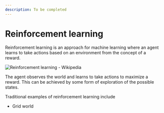 ```yaml
---
description: To be completed
---
```


# Reinforcement learning

Reinforcement learning is an approach for machine learning where an agent learns to take actions based on an environment from the concept of a reward.  
  


![Reinforcement learning - Wikipedia](https://upload.wikimedia.org/wikipedia/commons/thumb/1/1b/Reinforcement_learning_diagram.svg/250px-Reinforcement_learning_diagram.svg.png)

The agent observes the world and learns to take actions to maximize a reward. This can be achieved by some form of exploration of the possible states.

Traditional examples of reinforcement learning include

* Grid world

